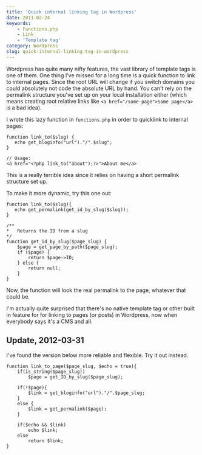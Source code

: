 ```yaml
---
title: 'Quick internal linking tag in Wordpress'
date: 2011-02-24
keywords:
    - Functions.php
    - Link
    - 'Template tag'
category: Wordpress
slug: quick-internal-linking-tag-in-wordpress
---
```


Wordpress has quite many nifty features, the vast library of template tags is one of them. One thing I've missed for a long time is a quick function to link to internal pages. Since the root URL will change if you switch domains you could absolutely not code the absolute URL by hand. You can't rely on the permalink structure you've set up on your local installation either (which means creating root relative links like `<a href="/some-page">Some page</a>` is a bad idea).
 
 I wrote this lazy function in `functions.php` in order to quicklink to internal pages:

    function link_to($slug) {
       echo get_bloginfo("url")."/".$slug";
    }
    
    // Usage:
    <a href="<?php link_to("about");?>">About me</a>
This is a really terrible idea since it relies on having a short permalink structure set up.
 
 To make it more dynamic, try this one out:

    function link_to($slug){
       echo get_permalink(get_id_by_slug($slug));
    }
    
    /**
    *	Returns the ID from a slug
    */
    function get_id_by_slug($page_slug) {
        $page = get_page_by_path($page_slug);
        if ($page) {
            return $page->ID;
        } else {
            return null;
        }
    }
Now, the function will look the real permalink to the page, whatever that could be.
 
 I'm actually quite surprised that there's no native template tag or other built in feature for for linking to pages (or posts) in Wordpress, now when everybody says it's a CMS and all.
## Update, 2012-03-31
I've found the version below more reliable and flexible. Try it out instead.

    function link_to_page($page_slug, $echo = true){
    	if(is_string($page_slug))
    		$page = get_ID_by_slug($page_slug);
    	
    	if(!$page){
    		$link = get_bloginfo("url")."/".$page_slug;
    	}
    	else {
    		$link = get_permalink($page);
    	}
    
    	if($echo && $link)
    		echo $link;
    	else
    		return $link;
    }
